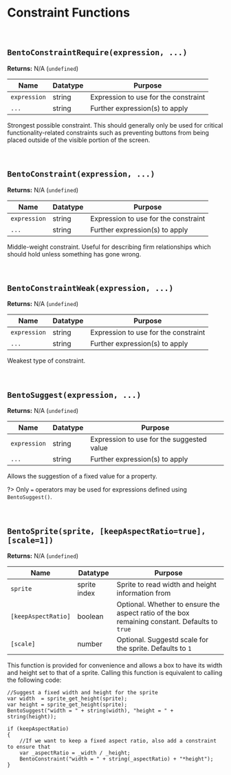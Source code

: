 # Constraint Functions

&nbsp;

## `BentoConstraintRequire(expression, ...)`

**Returns:** N/A (`undefined`)

|Name        |Datatype|Purpose                                                                                                        |
|------------|--------|---------------------------------------------------------------------------------------------------------------|
|`expression`|string  |Expression to use for the constraint                                                                           |
|`...`       |string  |Further expression(s) to apply                                                                                 |

Strongest possible constraint. This should generally only be used for critical functionality-related constraints such as preventing buttons from being placed outside of the visible portion of the screen.

&nbsp;

## `BentoConstraint(expression, ...)`

**Returns:** N/A (`undefined`)

|Name        |Datatype|Purpose                                                                                                        |
|------------|--------|---------------------------------------------------------------------------------------------------------------|
|`expression`|string  |Expression to use for the constraint                                                                           |
|`...`       |string  |Further expression(s) to apply                                                                                 |

Middle-weight constraint. Useful for describing firm relationships which should hold unless something has gone wrong.

&nbsp;

## `BentoConstraintWeak(expression, ...)`

**Returns:** N/A (`undefined`)

|Name        |Datatype|Purpose                                                                                                        |
|------------|--------|---------------------------------------------------------------------------------------------------------------|
|`expression`|string  |Expression to use for the constraint                                                                           |
|`...`       |string  |Further expression(s) to apply                                                                                 |

Weakest type of constraint. 

&nbsp;

## `BentoSuggest(expression, ...)`

**Returns:** N/A (`undefined`)

|Name        |Datatype|Purpose                                                                                                        |
|------------|--------|---------------------------------------------------------------------------------------------------------------|
|`expression`|string  |Expression to use for the suggested value                                                                      |
|`...`       |string  |Further expression(s) to apply                                                                                 |

Allows the suggestion of a fixed value for a property.

?> Only `=` operators may be used for expressions defined using `BentoSuggest()`.

&nbsp;

## `BentoSprite(sprite, [keepAspectRatio=true], [scale=1])`

**Returns:** N/A (`undefined`)

|Name               |Datatype    |Purpose                                                                                       |
|-------------------|------------|----------------------------------------------------------------------------------------------|
|`sprite`           |sprite index|Sprite to read width and height information from                                              |
|`[keepAspectRatio]`|boolean     |Optional. Whether to ensure the aspect ratio of the box remaining constant. Defaults to `true`|
|`[scale]`          |number      |Optional. Suggestd scale for the sprite. Defaults to `1`                                      |

This function is provided for convenience and allows a box to have its width and height set to that of a sprite. Calling this function is equivalent to calling the following code:

```JS
//Suggest a fixed width and height for the sprite
var width  = sprite_get_height(sprite);
var height = sprite_get_height(sprite);
BentoSuggest("width = " + string(width), "height = " + string(height));

if (keepAspectRatio)
{
    //If we want to keep a fixed aspect ratio, also add a constraint to ensure that
    var _aspectRatio = _width / _height;
    BentoConstraint("width = " + string(_aspectRatio) + "*height");
}
```